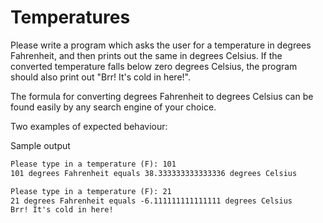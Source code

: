 
# Temperatures

Please write a program which asks the user for a temperature in degrees Fahrenheit, and then prints out the same in degrees Celsius. If the converted temperature falls below zero degrees Celsius, the program should also print out "Brr! It's cold in here!".

The formula for converting degrees Fahrenheit to degrees Celsius can be found easily by any search engine of your choice.

Two examples of expected behaviour:

Sample output

```markdown
Please type in a temperature (F): 101
101 degrees Fahrenheit equals 38.333333333333336 degrees Celsius

Please type in a temperature (F): 21
21 degrees Fahrenheit equals -6.111111111111111 degrees Celsius
Brr! It's cold in here!
```
